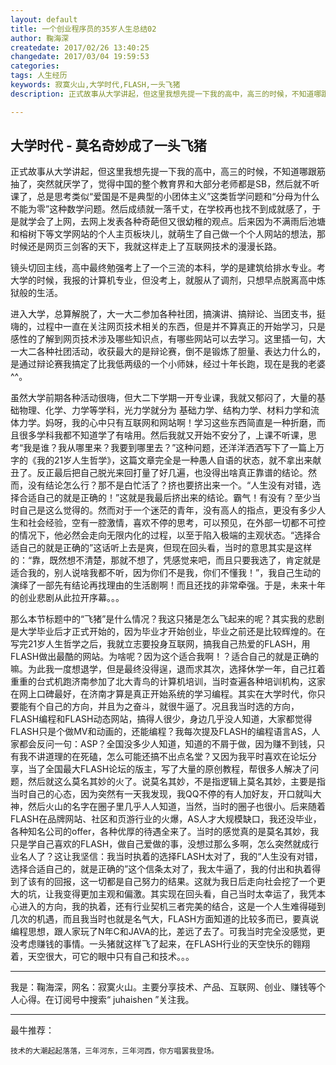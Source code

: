 ```yaml
---
layout: default
title: 一个创业程序员的35岁人生总结02
author: 鞠海深
createdate: 2017/02/26 13:40:25
changedate: 2017/03/04 19:59:53
categories:
tags: 人生经历
keywords: 寂寞火山,大学时代,FLASH,一头飞猪
description: 正式故事从大学讲起，但这里我想先提一下我的高中，高三的时候，不知道哪跟筋抽了，突然就厌学了，觉得中国的整个教育界和大部分老师都是SB，然后就不听课了，总是思考

---
```


## 大学时代 - 莫名奇妙成了一头飞猪

正式故事从大学讲起，但这里我想先提一下我的高中，高三的时候，不知道哪跟筋抽了，突然就厌学了，觉得中国的整个教育界和大部分老师都是SB，然后就不听课了，总是思考类似“爱国是不是典型的小团体主义”这类哲学问题和“分母为什么不能为零”这种数学问题。然后成绩就一落千丈，在学校再也找不到成就感了，于是就学会了上网，去网上发表各种奇葩但又很幼稚的观点。后来因为不满雨后池塘和榕树下等文学网站的个人主页板块儿，就萌生了自己做一个个人网站的想法，那时候还是网页三剑客的天下，我就这样走上了互联网技术的漫漫长路。

镜头切回主线，高中最终勉强考上了一个三流的本科，学的是建筑给排水专业。考大学的时候，我报的计算机专业，但没考上，就服从了调剂，只想早点脱离高中炼狱般的生活。

进入大学，总算解脱了，大一大二参加各种社团，搞演讲、搞辩论、当团支书，挺嗨的，过程中一直在关注网页技术相关的东西，但是并不算真正的开始学习，只是感性的了解到网页技术涉及哪些知识点，有哪些网站可以去学习。这里插一句，大一大二各种社团活动，收获最大的是辩论赛，倒不是锻炼了胆量、表达力什么的，是通过辩论赛我搞定了比我低两级的一个小师妹，经过十年长跑，现在是我的老婆^^。

虽然大学前期各种活动很嗨，但大二下学期一开专业课，我就又郁闷了，大量的基础物理、化学、力学等学科，光力学就分为 基础力学、结构力学、材料力学和流体力学。妈呀，我的心中只有互联网和网站啊！学习这些东西简直是一种折磨，而且很多学科我都不知道学了有啥用。然后我就又开始不安分了，上课不听课，思考“我是谁？我从哪里来？我要到哪里去？”这种问题，还洋洋洒洒写下了一篇上万字的《我的21岁人生哲学》，这篇文章完全是一种愚人自语的状态，就不拿出来献丑了。反正最后把自己脱光来回打量了好几遍，也没得出啥真正靠谱的结论。然而，没有结论怎么行？那不是白忙活了？挤也要挤出来一个。“人生没有对错，选择合适自己的就是正确的！”这就是我最后挤出来的结论。霸气！有没有？至少当时自己是这么觉得的。然而对于一个迷茫的青年，没有高人的指点，更没有多少人生和社会经验，空有一腔激情，喜欢不停的思考，可以预见，在外部一切都不可控的情况下，他必然会走向无限内化的过程，以至于陷入极端的主观状态。“选择合适自己的就是正确的”这话听上去是爽，但现在回头看，当时的意思其实是这样的：“靠，既然想不清楚，那就不想了，凭感觉来吧，而且只要我选了，肯定就是适合我的，别人说啥我都不听，因为你们不是我，你们不懂我！”，我自己生动的演绎了一部先有结论再找理由的生活剧啊！而且还找的非常牵强。于是，未来十年的创业悲剧从此拉开序幕。。。

那么本节标题中的“飞猪”是什么情况？我这只猪是怎么飞起来的呢？其实我的悲剧是大学毕业后才正式开始的，因为毕业才开始创业，毕业之前还是比较辉煌的。在写完21岁人生哲学之后，我就立志要投身互联网，搞我自己热爱的FLASH，用FLASH做出最酷的网站。为啥呢？因为这个适合我啊！？适合自己的就是正确的嘛。为此我一度想退学，但是最终没得逞，退而求其次，选择休学一年，自己扛着重重的台式机跑济南参加了北大青鸟的计算机培训，当时查遍各种培训机构，这家在网上口碑最好，在济南才算是真正开始系统的学习编程。其实在大学时代，你只要能有个自己的方向，并且为之奋斗，就很牛逼了。况且我当时选的方向，FLASH编程和FLASH动态网站，搞得人很少，身边几乎没人知道，大家都觉得FLASH只是个做MV和动画的，还能编程？我每次提及FLASH的编程语言AS，人家都会反问一句：ASP？全国没多少人知道，知道的不屑于做，因为赚不到钱，只有我不讲道理的在死磕，怎么可能还搞不出点名堂？又因为我平时喜欢在论坛分享，当了全国最大FLASH论坛的版主，写了大量的原创教程，帮很多人解决了问题，然后就这么莫名其妙的火了。说莫名其妙，不是指逻辑上莫名其妙，主要是指当时自己的心态，因为突然有一天我发现，我QQ不停的有人加好友，开口就叫大神，然后火山的名字在圈子里几乎人人知道，当然，当时的圈子也很小。后来随着FLASH在品牌网站、社区和页游行业的火爆，AS人才大规模缺口，我还没毕业，各种知名公司的offer，各种优厚的待遇全来了。当时的感觉真的是莫名其妙，我只是学自己喜欢的FLASH，做自己爱做的事，没想过那么多啊，怎么突然就成行业名人了？这让我坚信：我当时执着的选择FLASH太对了，我的“人生没有对错，选择合适自己的，就是正确的”这个信条太对了，我太牛逼了，我的付出和执着得到了该有的回报，这一切都是自己努力的结果。这就为我日后走向社会挖了一个更大的坑，让我变得更加主观和偏激。其实现在回头看，自己当时太幸运了，我凭本心进入的方向，我的执着，还有行业契机三者完美的结合，这是一个人生难得碰到几次的机遇，而且我当时也就是名气大，FLASH方面知道的比较多而已，要真说编程思想，跟人家玩了N年C和JAVA的比，差远了去了。可我当时完全没感觉，更没考虑赚钱的事情。一头猪就这样飞了起来，在FLASH行业的天空快乐的翱翔着，天空很大，可它的眼中只有自己和技术。。。

----

我是：鞠海深，网名：寂寞火山。主要分享技术、产品、互联网、创业、赚钱等个人心得。在订阅号中搜索“ juhaishen ”关注我。

----

最牛推荐：

	技术的大潮起起落落，三年河东，三年河西，你方唱罢我登场。
